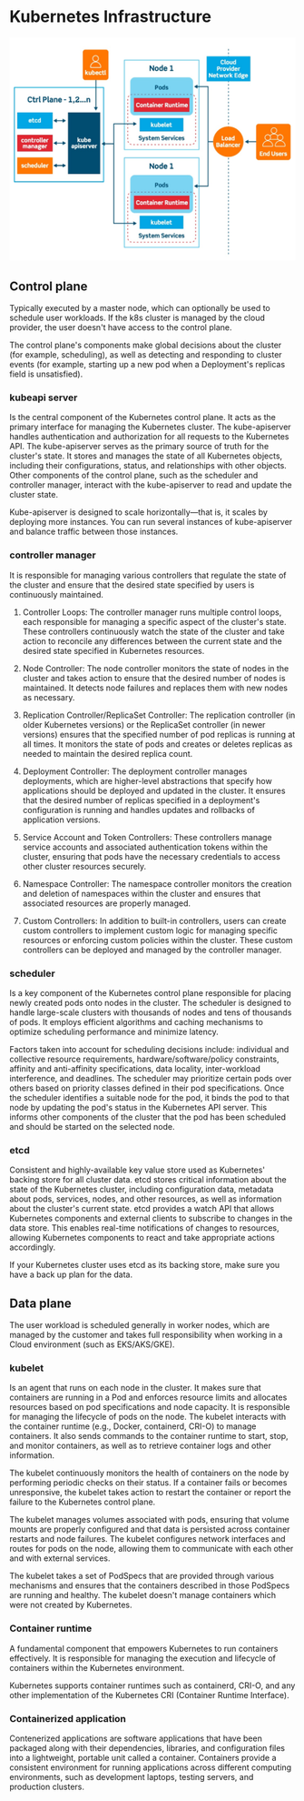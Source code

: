 # Kubernetes Infrastructure

![alt text](kubernetes-infra.png)

## Control plane
Typically executed by a master node, which can optionally be used to schedule user workloads. If the k8s cluster is managed by the cloud provider, the user doesn't have access to the control plane. 

The control plane's components make global decisions about the cluster (for example, scheduling), as well as detecting and responding to cluster events (for example, starting up a new pod when a Deployment's replicas field is unsatisfied).

### kubeapi server

Is the central component of the Kubernetes control plane. It acts as the primary interface for managing the Kubernetes cluster.
The kube-apiserver handles authentication and authorization for all requests to the Kubernetes API. The kube-apiserver serves as the primary source of truth for the cluster's state. It stores and manages the state of all Kubernetes objects, including their configurations, status, and relationships with other objects. Other components of the control plane, such as the scheduler and controller manager, interact with the kube-apiserver to read and update the cluster state.

Kube-apiserver is designed to scale horizontally—that is, it scales by deploying more instances. You can run several instances of kube-apiserver and balance traffic between those instances.

### controller manager

It is responsible for managing various controllers that regulate the state of the cluster and ensure that the desired state specified by users is continuously maintained.

1) Controller Loops: The controller manager runs multiple control loops, each responsible for managing a specific aspect of the cluster's state. These controllers continuously watch the state of the cluster and take action to reconcile any differences between the current state and the desired state specified in Kubernetes resources.

2) Node Controller: The node controller monitors the state of nodes in the cluster and takes action to ensure that the desired number of nodes is maintained. It detects node failures and replaces them with new nodes as necessary.

2) Replication Controller/ReplicaSet Controller: The replication controller (in older Kubernetes versions) or the ReplicaSet controller (in newer versions) ensures that the specified number of pod replicas is running at all times. It monitors the state of pods and creates or deletes replicas as needed to maintain the desired replica count.

4) Deployment Controller: The deployment controller manages deployments, which are higher-level abstractions that specify how applications should be deployed and updated in the cluster. It ensures that the desired number of replicas specified in a deployment's configuration is running and handles updates and rollbacks of application versions.

5) Service Account and Token Controllers: These controllers manage service accounts and associated authentication tokens within the cluster, ensuring that pods have the necessary credentials to access other cluster resources securely.

6) Namespace Controller: The namespace controller monitors the creation and deletion of namespaces within the cluster and ensures that associated resources are properly managed.

7) Custom Controllers: In addition to built-in controllers, users can create custom controllers to implement custom logic for managing specific resources or enforcing custom policies within the cluster. These custom controllers can be deployed and managed by the controller manager.

### scheduler

Is a key component of the Kubernetes control plane responsible for placing newly created pods onto nodes in the cluster.  The scheduler is designed to handle large-scale clusters with thousands of nodes and tens of thousands of pods. It employs efficient algorithms and caching mechanisms to optimize scheduling performance and minimize latency.

Factors taken into account for scheduling decisions include: individual and collective resource requirements, hardware/software/policy constraints, affinity and anti-affinity specifications, data locality, inter-workload interference, and deadlines.
The scheduler may prioritize certain pods over others based on priority classes defined in their pod specifications. Once the scheduler identifies a suitable node for the pod, it binds the pod to that node by updating the pod's status in the Kubernetes API server. This informs other components of the cluster that the pod has been scheduled and should be started on the selected node.


### etcd

Consistent and highly-available key value store used as Kubernetes' backing store for all cluster data. etcd stores critical information about the state of the Kubernetes cluster, including configuration data, metadata about pods, services, nodes, and other resources, as well as information about the cluster's current state.
etcd provides a watch API that allows Kubernetes components and external clients to subscribe to changes in the data store. This enables real-time notifications of changes to resources, allowing Kubernetes components to react and take appropriate actions accordingly.

If your Kubernetes cluster uses etcd as its backing store, make sure you have a back up plan for the data.

## Data plane

The user workload is scheduled generally in worker nodes, which are managed by the customer and takes full responsibility when working in a Cloud environment (such as EKS/AKS/GKE).

### kubelet

Is an agent that runs on each node in the cluster. It makes sure that containers are running in a Pod and enforces resource limits and allocates resources based on pod specifications and node capacity. It is responsible for managing the lifecycle of pods on the node. The kubelet interacts with the container runtime (e.g., Docker, containerd, CRI-O) to manage containers. It also sends commands to the container runtime to start, stop, and monitor containers, as well as to retrieve container logs and other information.

The kubelet continuously monitors the health of containers on the node by performing periodic checks on their status. If a container fails or becomes unresponsive, the kubelet takes action to restart the container or report the failure to the Kubernetes control plane.

The kubelet manages volumes associated with pods, ensuring that volume mounts are properly configured and that data is persisted across container restarts and node failures. The kubelet configures network interfaces and routes for pods on the node, allowing them to communicate with each other and with external services.

The kubelet takes a set of PodSpecs that are provided through various mechanisms and ensures that the containers described in those PodSpecs are running and healthy. The kubelet doesn't manage containers which were not created by Kubernetes.

### Container runtime
A fundamental component that empowers Kubernetes to run containers effectively. It is responsible for managing the execution and lifecycle of containers within the Kubernetes environment.

Kubernetes supports container runtimes such as containerd, CRI-O, and any other implementation of the Kubernetes CRI (Container Runtime Interface).

### Containerized application

Contenerized applications are software applications that have been packaged along with their dependencies, libraries, and configuration files into a lightweight, portable unit called a container. Containers provide a consistent environment for running applications across different computing environments, such as development laptops, testing servers, and production clusters.


